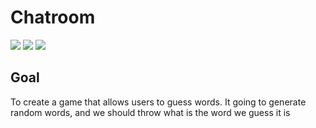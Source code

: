 # Chatroom
<div>
  <img src="https://img.shields.io/github/last-commit/nahuelmol/patitas"/>
  <img src="https://img.shields.io/github/languages/code-size/nahuelmol/patitas"/>
  <img src="https://img.shields.io/github/languages/top/nahuelmol/patitas"/>
</div>

## Goal

To create a game that allows users to guess words. It going to generate random words, and we should throw what is the word we guess it is
